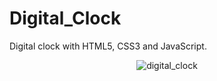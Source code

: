 # Digital_Clock
Digital clock with HTML5, CSS3 and JavaScript.
<div align='center'>
  <img src='https://user-images.githubusercontent.com/87717065/235747261-ebf77d1b-634b-4972-932d-061ef7695bf3.png' alt='digital_clock'>
</div>

